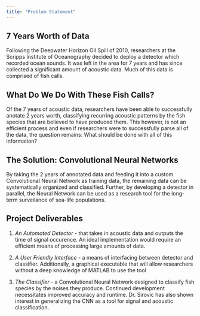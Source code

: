 ```yaml
---
title: "Problem Statement"
---
```


## 7 Years Worth of Data
Following the Deepwater Horizon Oil Spill of 2010, researchers at the Scripps Institute of Oceanography decided to deploy a detector which recorded ocean sounds. It was left in the area for 7 years and has since collected a significant amount of acoustic data. Much of this data is comprised of fish calls.

## What Do We Do With These Fish Calls?
Of the 7 years of acoustic data, researchers have been able to successfully anotate 2 years worth, classifying recurring acoustic patterns by the fish species that are believed to have produced them. This however, is not an efficient process and even if researchers were to successfully parse all of the data, the question remains: What should be done with all of this information? 

## The Solution: Convolutional Neural Networks
By taking the 2 years of annotated data and feeding it into a custom Convolutional Neural Network as training data, the remaining data can be systematically organized and classified. Further, by developing a detector in parallel, the Neural Network can be used as a research tool for the long-term surveilance of sea-life populations.

## Project Deliverables
1. *An Automated Detector* - that takes in acoustic data and outputs the time of signal occurence. An ideal implementation would require an efficient means of processing large amounts of data.

2. *A User Friendly Interface* - a means of interfacing between detector and classifier. Additionally, a graphical executable that will allow researchers without a deep knowledge of MATLAB to use the tool

3. *The Classifier* - a Convolutional Neural Network designed to classify fish species by the noises they produce. Continued development necessitates improved accuracy and runtime. Dr. Sirovic has also shown interest in generalizing the CNN as a tool for signal and acoustic classification.